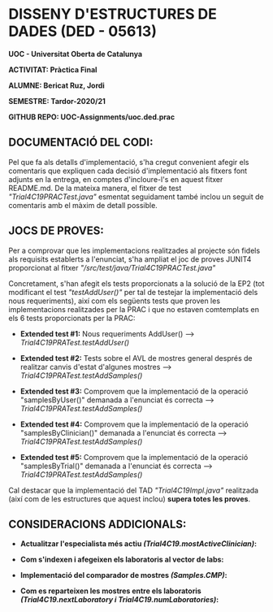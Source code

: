 # DISSENY D'ESTRUCTURES DE DADES (DED - 05613)

**UOC - Universitat Oberta de Catalunya**

**ACTIVITAT: Pràctica Final** 

**ALUMNE: Bericat Ruz, Jordi** 

**SEMESTRE: Tardor-2020/21** 

**GITHUB REPO: UOC-Assignments/uoc.ded.prac** 


## DOCUMENTACIÓ DEL CODI:

Pel que fa als detalls d'implementació, s'ha cregut convenient afegir els comentaris que expliquen 
cada decisió d'implementació als fitxers font adjunts en la entrega, en comptes d'incloure-l's en 
aquest fitxer README.md. De la mateixa manera, el fitxer de test *"Trial4C19PRACTest.java"* esmentat 
seguidament també inclou un seguit de comentaris amb el màxim de detall possible. 
 
## JOCS DE PROVES:

Per a comprovar que les implementacions realitzades al projecte són fidels als requisits establerts 
a l'enunciat, s'ha ampliat el joc de proves JUNIT4 proporcionat al fitxer *"/src/test/java/Trial4C19PRACTest.java"*
 
Concretament, s'han afegit els tests proporcionats a la solució de la EP2 (tot modificant el test 
*"testAddUser()"* per tal de testejar la implementació dels nous requeriments), així com els 
següents tests que proven les implementacions realitzades per la PRAC i que no estaven comtemplats 
en els 6 tests proporcionats per la PRAC:   

- **Extended test #1:** Nous requeriments AddUser() --> *Trial4C19PRATest.testAddUser()*
 
- **Extended test #2:** Tests sobre el AVL de mostres general després de realitzar canvis d'estat 
  d'algunes mostres --> *Trial4C19PRATest.testAddSamples()*
 
- **Extended test #3:** Comprovem que la implementació de la operació "samplesByUser()" demanada 
  a l'enunciat és correcta --> *Trial4C19PRATest.testAddSamples()*
 
- **Extended test #4:** Comprovem que la implementació de la operació "samplesByClinician()" 
  demanada a l'enunciat és correcta --> *Trial4C19PRATest.testAddSamples()*
 
- **Extended test #5:** Comprovem que la implementació de la operació "samplesByTrial()" demanada a 
  l'enunciat és correcta --> *Trial4C19PRATest.testAddSamples()*

Cal destacar que la implementació del TAD *"Trial4C19Impl.java"* realitzada (així com de les 
estructures que aquest inclou) **supera totes les proves**.

## CONSIDERACIONS ADDICIONALS:

- **Actualitzar l'especialista més actiu *(Trial4C19.mostActiveClinician)*:**

- **Com s'indexen i afegeixen els laboratoris al vector de labs:**

- **Implementació del comparador de mostres *(Samples.CMP)*:**

- **Com es reparteixen les mostres entre els laboratoris *(Trial4C19.nextLaboratory i Trial4C19.numLaboratories)*:**
